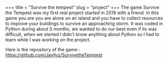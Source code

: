 +++
title = "Survive the tempest"
slug = "project"
+++
The game Survive the Tempest was my first real project started in 2019 with a friend.
In this game you are you are alone on an island and you have to collect resources to improve your buildings to survive an approaching storm.
It was coded in Python during about 5 months, we wanted to do our best even if its was difficult, when we started I didn't know anything 
about Python so I had to learn while I was working on the project. 

Here is the repository of the game : https://github.com/Jayllyz/SurvivetheTempest
